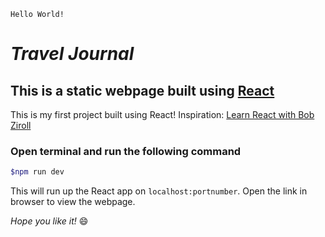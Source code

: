 ```
Hello World!
```

# _Travel Journal_

## This is a static webpage built using [React](https://react.dev/)

This is my first project built using React!
Inspiration: [Learn React with Bob Ziroll](https://scrimba.com/learn/learnreact)

### Open terminal and run the following command

```sh
$npm run dev
```

This will run up the React app on `localhost:portnumber`. Open the link in browser to view the webpage.

_Hope you like it!_ 😄
